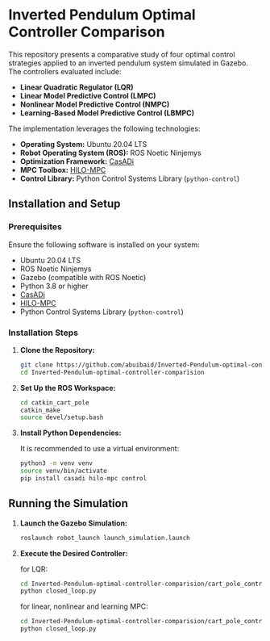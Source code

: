 
# Inverted Pendulum Optimal Controller Comparison

This repository presents a comparative study of four optimal control strategies applied to an inverted pendulum system simulated in Gazebo. The controllers evaluated include:

- **Linear Quadratic Regulator (LQR)**
- **Linear Model Predictive Control (LMPC)**
- **Nonlinear Model Predictive Control (NMPC)**
- **Learning-Based Model Predictive Control (LBMPC)**

The implementation leverages the following technologies:

- **Operating System:** Ubuntu 20.04 LTS
- **Robot Operating System (ROS):** ROS Noetic Ninjemys
- **Optimization Framework:** [CasADi](https://web.casadi.org/)
- **MPC Toolbox:** [HILO-MPC](https://github.com/hilo-mpc/hilo-mpc)
- **Control Library:** Python Control Systems Library (`python-control`)


## Installation and Setup

### Prerequisites

Ensure the following software is installed on your system:

- Ubuntu 20.04 LTS
- ROS Noetic Ninjemys
- Gazebo (compatible with ROS Noetic)
- Python 3.8 or higher
- [CasADi](https://web.casadi.org/get/)
- [HILO-MPC](https://github.com/hilo-mpc/hilo-mpc)
- Python Control Systems Library (`python-control`)

### Installation Steps

1. **Clone the Repository:**

   ```bash
   git clone https://github.com/abuibaid/Inverted-Pendulum-optimal-controller-comparision.git
   cd Inverted-Pendulum-optimal-controller-comparision
   ```

2. **Set Up the ROS Workspace:**

   ```bash
   cd catkin_cart_pole
   catkin_make
   source devel/setup.bash
   ```

3. **Install Python Dependencies:**

   It is recommended to use a virtual environment:

   ```bash
   python3 -m venv venv
   source venv/bin/activate
   pip install casadi hilo-mpc control
   ```

## Running the Simulation

1. **Launch the Gazebo Simulation:**

   ```bash
   roslaunch robot_launch launch_simulation.launch
   ```

2. **Execute the Desired Controller:**

   for LQR:

   ```bash
   cd Inverted-Pendulum-optimal-controller-comparision/cart_pole_control/LQR
   python closed_loop.py
   ```
   for linear, nonlinear and learning MPC:

   ```bash
   cd Inverted-Pendulum-optimal-controller-comparision/cart_pole_control/MPC
   python closed_loop.py
   ```
